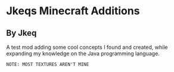 # Jkeqs Minecraft Additions
## By Jkeq
A test mod adding some cool concepts I found and created, while expanding my knowledge on the Java programming language.

```NOTE: MOST TEXTURES AREN'T MINE```

